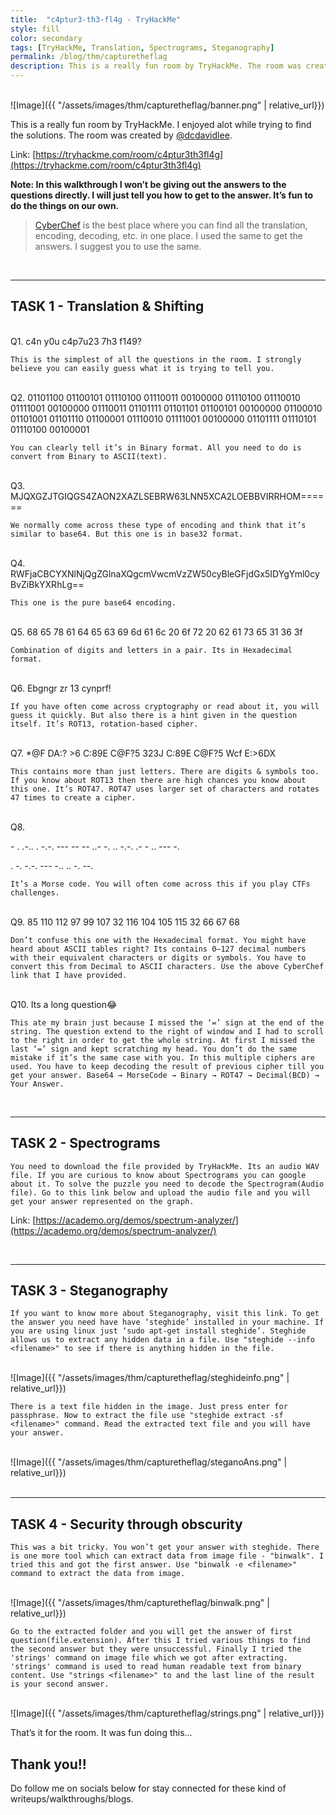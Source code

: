 ```yaml
---
title:  "c4ptur3-th3-fl4g - TryHackMe"
style: fill
color: secondary
tags: [TryHackMe, Translation, Spectrograms, Steganography]
permalink: /blog/thm/capturetheflag
description: This is a really fun room by TryHackMe. The room was created by @dcdavidlee.
---
```

<br>
![Image]({{ "/assets/images/thm/capturetheflag/banner.png" | relative_url}})
<br>

This is a really fun room by TryHackMe. I enjoyed alot while trying to find the solutions. The room was created by [@dcdavidlee](https://tryhackme.com/p/dcdavidlee).

Link: [https://tryhackme.com/room/c4ptur3th3fl4g](https://tryhackme.com/room/c4ptur3th3fl4g)

**Note: In this walkthrough I won’t be giving out the answers to the questions directly. I will just tell you how to get to the answer. It’s fun to do the things on our own.**

> [CyberChef](https://gchq.github.io/CyberChef/) is the best place where you can find all the translation, encoding, decoding, etc. in one place. I used the same to get the answers. I suggest you to use the same.

<br>
<hr>

## TASK 1 - Translation & Shifting

<br>
Q1. c4n y0u c4p7u23 7h3 f149?

`This is the simplest of all the questions in the room. I strongly believe you can easily guess what it is trying to tell you.`

<br>
Q2. 01101100 01100101 01110100 01110011 00100000 01110100 01110010 01111001 00100000 01110011 01101111 01101101 01100101 00100000 01100010 01101001 01101110 01100001 01110010 01111001 00100000 01101111 01110101 01110100 00100001

`You can clearly tell it’s in Binary format. All you need to do is convert from Binary to ASCII(text).`

<br>
Q3. MJQXGZJTGIQGS4ZAON2XAZLSEBRW63LNN5XCA2LOEBBVIRRHOM======

`We normally come across these type of encoding and think that it’s similar to base64. But this one is in base32 format.`

<br>
Q4. RWFjaCBCYXNlNjQgZGlnaXQgcmVwcmVzZW50cyBleGFjdGx5IDYgYml0cyBvZiBkYXRhLg==

`This one is the pure base64 encoding.`

<br>
Q5. 68 65 78 61 64 65 63 69 6d 61 6c 20 6f 72 20 62 61 73 65 31 36 3f

`Combination of digits and letters in a pair. Its in Hexadecimal format.`

<br>
Q6. Ebgngr zr 13 cynprf!

`If you have often come across cryptography or read about it, you will guess it quickly. But also there is a hint given in the question itself. It’s ROT13, rotation-based cipher.`

<br>
Q7. *@F DA:? >6 C:89E C@F?5 323J C:89E C@F?5 Wcf E:>6DX

`This contains more than just letters. There are digits & symbols too. If you know about ROT13 then there are high chances you know about this one. It’s ROT47. ROT47 uses larger set of characters and rotates 47 times to create a cipher.`

<br>
Q8.

\- . .-.. . -.-. --- -- -- ..- -. .. -.-. .- - .. --- -.

. -. -.-. --- -.. .. -. --.

`It’s a Morse code. You will often come across this if you play CTFs challenges.`

<br>
Q9. 85 110 112 97 99 107 32 116 104 105 115 32 66 67 68

`Don’t confuse this one with the Hexadecimal format. You might have heard about ASCII tables right? Its contains 0–127 decimal numbers with their equivalent characters or digits or symbols. You have to convert this from Decimal to ASCII characters. Use the above CyberChef link that I have provided.`

<br>
Q10. Its a long question😂

`This ate my brain just because I missed the ‘=’ sign at the end of the string. The question extend to the right of window and I had to scroll to the right in order to get the whole string. At first I missed the last ‘=’ sign and kept scratching my head. You don’t do the same mistake if it’s the same case with you. In this multiple ciphers are used. You have to keep decoding the result of previous cipher till you get your answer. Base64 → MorseCode → Binary → ROT47 → Decimal(BCD) → Your Answer.`

<br>
<hr>

## TASK 2 - Spectrograms

`You need to download the file provided by TryHackMe. Its an audio WAV file. If you are curious to know about Spectrograms you can google about it. To solve the puzzle you need to decode the Spectrogram(Audio file). Go to this link below and upload the audio file and you will get your answer represented on the graph.`

Link: [https://academo.org/demos/spectrum-analyzer/](https://academo.org/demos/spectrum-analyzer/)

<br>
<hr>

## TASK 3 - Steganography

`If you want to know more about Steganography, visit this link. To get the answer you need have have ‘steghide’ installed in your machine. If you are using linux just ‘sudo apt-get install steghide’. Steghide allows us to extract any hidden data in a file. Use "steghide --info <filename>" to see if there is anything hidden in the file.`

<br>
![Image]({{ "/assets/images/thm/capturetheflag/steghideinfo.png" | relative_url}})
<br>

`There is a text file hidden in the image. Just press enter for passphrase. Now to extract the file use "steghide extract -sf <filename>" command. Read the extracted text file and you will have your answer.`

<br>
![Image]({{ "/assets/images/thm/capturetheflag/steganoAns.png" | relative_url}})
<br>

<br>
<hr>

## TASK 4 - Security through obscurity

`This was a bit tricky. You won’t get your answer with steghide. There is one more tool which can extract data from image file - "binwalk". I tried this and got the first answer. Use "binwalk -e <filename>" command to extract the data from image.`

<br>
![Image]({{ "/assets/images/thm/capturetheflag/binwalk.png" | relative_url}})
<br>

`Go to the extracted folder and you will get the answer of first question(file.extension). After this I tried various things to find the second answer but they were unsuccessful. Finally I tried the 'strings' command on image file which we got after extracting. 'strings' command is used to read human readable text from binary content. Use "strings <filename>" to and the last line of the result is your second answer.`

<br>
![Image]({{ "/assets/images/thm/capturetheflag/strings.png" | relative_url}})
<br>

That’s it for the room. It was fun doing this…
## Thank you!!

Do follow me on socials below for stay connected for these kind of writeups/walkthroughs/blogs.
